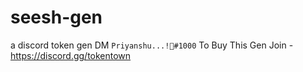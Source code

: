 # seesh-gen
a discord token gen
DM `Priyanshu...!🥂#1000` To Buy This Gen
Join - https://discord.gg/tokentown

